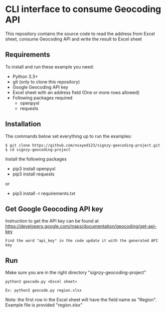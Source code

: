 # CLI interface to consume Geocoding API

This repository contains the source code to read the address from Excel sheet, consume Geocoding API and write the result to Excel sheet

## Requirements

To install and run these example you need:
- Python 3.3+
- git (only to clone this repository)
- Google Geocoding API key
- Excel sheet with an address field (One or more rows allowed)
- Following packages required
    - openpyxl
    - requests

## Installation

The commands below set everything up to run the examples:
```
$ git clone https://github.com/nsayed123/signzy-geocoding-project.git
$ cd signzy-geocoding-project
```

Install the following packages

- pip3 install openpyxl
- pip3 install requests

or

- pip3 install -r requirements.txt

## Get Google Geocoding API key

Instruction to get the API key can be found at
https://developers.google.com/maps/documentation/geocoding/get-api-key
```
Find the word "api_key" in the code update it with the generated API key
```
## Run

Make sure you are in the right directory "signzy-geocoding-project"
```
python3 geocode.py <Excel sheet>

Ex: python3 geocode.py region.xlsx
```
Note: the first row in the Excel sheet will have the field name as "Region". Example file is provided "region.xlsx"




